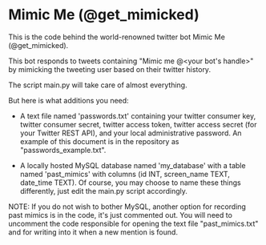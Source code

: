 # Mimic Me (@get_mimicked)

This is the code behind the world-renowned twitter bot Mimic Me (@get_mimicked).

This bot responds to tweets containing "Mimic me @\<your bot's handle\>" by mimicking the tweeting user based on their twitter history.

The script main.py will take care of almost everything.

But here is what additions you need:

* A text file named 'passwords.txt' containing your twitter consumer key, twitter consumer secret, twitter access token,
    twitter access secret (for your Twitter REST API), and your local administrative password. An example of this document is 
    in the repository as "passwords_example.txt".

* A locally hosted MySQL database named 'my_database' with a table named 'past_mimics' with columns 
    (id INT, screen_name TEXT, date_time TEXT). Of course, you may choose to name these things differently, just edit the 
    main.py script accordingly.

NOTE: If you do not wish to bother MySQL, another option for recording past mimics is in the code, it's just commented out.
You will need to uncomment the code responsible for opening the text file "past_mimics.txt" and for writing into it when a new 
mention is found.
